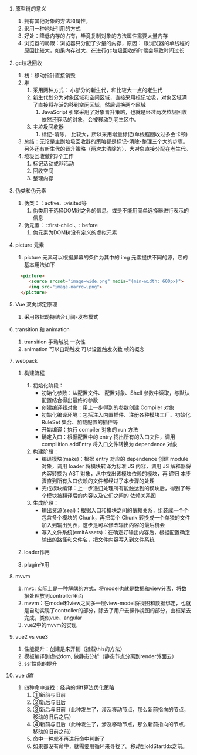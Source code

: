 1. 原型链的意义
   1. 拥有其他对象的方法和属性， 
   2. 采用一种地址引用的方式
   3. 好处：降低内存的占有，毕竟复制对象的方法属性需要大量内存
   4. 浏览器的局限：浏览器只分配了少量的内存，原因： 跟浏览器的单线程的原因比较大，如果内存过大，在进行gc垃圾回收的时候会导致时间过长
2. gc垃圾回收
   1. 栈：移动指针直接销毁
   2. 堆
      1. 采用两种方式： 小部分的新生代，和比较大一点的老生代
      2. 新生代划分为对象区域和空闲区域，直接采用标记垃圾，对象区域满了直接将存活的移到空闲区域，然后调换两个区域
         1. JavaScript 引擎采用了对象晋升策略，也就是经过两次垃圾回收依然还存活的对象，会被移动到老生区中。
      3. 主垃圾回收器
         1. 标记-清除， 比较大，所以采用增量标记(单线程回收过多会卡顿)
   3. 总结：无论是主副垃圾回收器的策略都是标记-清除-整理三个大的步骤。另外还有新生代的晋升策略（两次未清除的），大对象直接分配在老生代。
   4. 垃圾回收做的3个工作
      1. 标记活动或非活动
      2. 回收空间
      3. 整理内存


3. 伪类和伪元素
   1. 伪类：：active、:visited等
      1. 伪类用于选择DOM树之外的信息，或是不能用简单选择器进行表示的信息
   2. 伪元素： ::first-child 、::before
      1. 伪元素为DOM树没有定义的虚拟元素


4. picture 元素
   1. picture 元素可以根据屏幕的条件为其中的 img 元素提供不同的源，它的基本用法如下
   ```html
     <picture>
        <source srcset="image-wide.png" media="(min-width: 600px)">
        <img src="image-narrow.png">
     </picture>
   ```
   

5. Vue 双向绑定原理
   1. 采用数据劫持结合订阅-发布模式


6. transition 和 animation
   1. transition 手动触发 一次性
   2. animation 可以自动触发 可以设置触发次数 帧的概念
   

7. webpack
   1. 构建流程
      1. 初始化阶段：
         - 初始化参数：从配置文件、 配置对象、Shell 参数中读取，与默认配置结合得出最终的参数
         - 创建编译器对象：用上一步得到的参数创建 Compiler 对象
         - 初始化编译环境：包括注入内置插件、注册各种模块工厂、初始化 RuleSet 集合、加载配置的插件等
         - 开始编译：执行 compiler 对象的 run 方法
         - 确定入口：根据配置中的 entry 找出所有的入口文件，调用 compilition.addEntry 将入口文件转换为 dependence 对象
      2. 构建阶段：
          - 编译模块(make)：根据 entry 对应的 dependence 创建 module 对象，调用 loader 将模块转译为标准 JS 内容，调用 JS 解释器将内容转换为 AST 对象，从中找出该模块依赖的模块，再 递归 本步骤直到所有入口依赖的文件都经过了本步骤的处理
          - 完成模块编译：上一步递归处理所有能触达到的模块后，得到了每个模块被翻译后的内容以及它们之间的 依赖关系图
      3. 生成阶段：
         - 输出资源(seal)：根据入口和模块之间的依赖关系，组装成一个个包含多个模块的 Chunk，再把每个 Chunk 转换成一个单独的文件加入到输出列表，这步是可以修改输出内容的最后机会
         - 写入文件系统(emitAssets)：在确定好输出内容后，根据配置确定输出的路径和文件名，把文件内容写入到文件系统

   2. loader作用
   3. plugin作用


8. mvvm
   1. mvc: 实际上是一种解耦的方式，将model也就是数据和view分离，将数据处理放到controller里面
   2. mvvm：在model和view之间多一层view-model将视图和数据绑定，也就是自动实现了controller的部分，除去了用户去操作视图的部分，由框架去完成，类似vue、angular
   3. vue2中的mvvm的实现

9. vue2 vs vue3
   1. 性能提升：创建是来开销（挂载this的方法）
   2. 模板编译到虚拟dom, 做静态分析（静态节点分离到render外面去）
   3. ssr性能的提升

10. vue diff
    1. 四种命中查找：经典的diff算法优化策略
       1. ①新前与旧前
       2. ②新后与旧后
       3. ③新后与旧前（此种发生了，涉及移动节点，那么新前指向的节点，移动的旧后之后）
       4. ④新前与旧后（此种发生了，涉及移动节点，那么新前指向的节点，移动的旧前之前）
       5. 命中一种就不再进行命中判断了
       6. 如果都没有命中，就需要用循环来寻找了。移动到oldStartIdx之前。
